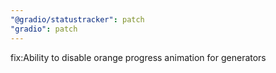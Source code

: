 ```yaml
---
"@gradio/statustracker": patch
"gradio": patch
---
```


fix:Ability to disable orange progress animation for generators
